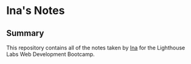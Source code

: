# Ina's Notes

## Summary

This repository contains all of the notes taken by [Ina](https://github.com/inadeasis) for the Lighthouse Labs Web Development Bootcamp.
